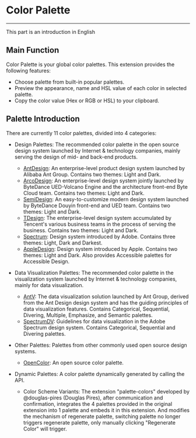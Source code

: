 # Color Palette

---

This part is an introduction in English

## Main Function

Color Palette is your global color palettes. This extension provides the following features:

- Choose palette from built-in popular palettes.
- Preview the appearance, name and HSL value of each color in selected palette.
- Copy the color value (Hex or RGB or HSL) to your clipboard.

## Palette Introduction

There are currently 11 color palettes, divided into 4 categories:

- Design Palettes: The recommended color palette in the open source design system launched by Internet & technology companies, mainly serving the design of mid- and back-end products.

  - [AntDesign][ant]: An enterprise-level product design system launched by Alibaba Ant Group. Contains two themes: Light and Dark.
  - [ArcoDesign][arco]: An enterprise-level design system jointly launched by ByteDance UED-Volcano Engine and the architecture front-end Byte Cloud team. Contains two themes: Light and Dark.
  - [SemiDesign][semi]: An easy-to-customize modern design system launched by ByteDance Douyin front-end and UED team. Contains two themes: Light and Dark.
  - [TDesign][tdesign]: The enterprise-level design system accumulated by Tencent's various business teams in the process of serving the business. Contains two themes: Light and Dark.
  - [Spectrum][spe]: Design system introduced by Adobe. Contains three themes: Light, Dark and Darkest.
  - [AppleDesign][apd]: Design system introduced by Apple. Contains two themes: Light and Dark. Also provides Accessible palettes for Accessible Design.

- Data Visualization Palettes: The recommended color palette in the visualization system launched by Internet & technology companies, mainly for data visualization.

  - [AntV][antv]: The data visualization solution launched by Ant Group, derived from the Ant Design design system and has the guiding principles of data visualization features. Contains Categorical, Sequential, Divering, Multiple, Emphasize, and Semantic palettes.
  - [SpectrumDV][sv]: Guidelines for data visualization in the Adobe Spectrum design system. Contains Categorical, Sequential and Divering palettes.

- Other Palettes: Palettes from other commonly used open source design systems.

  - [OpenColor][oc]: An open source color palette.

- Dynamic Palettes: A color palette dynamically generated by calling the API.
  - Color Scheme Variants: The extension "palette-colors" developed by @douglas-pires (Douglas Pires), after communication and confirmation, integrates the 4 palettes provided in the original extension into 1 palette and embeds it in this extension. And modifies the mechanism of regenerate palette, switching palette no longer triggers regenerate palette, only manually clicking "Regenerate Color" will trigger.

[ant]: https://ant.design/index-cn
[arco]: https://arco.design/
[semi]: https://semi.design/zh-CN
[tdesign]: https://tdesign.tencent.com/
[spe]: https://spectrum.adobe.com/
[apd]: https://developer.apple.com/design/human-interface-guidelines/foundations/color
[antv]: https://antv.vision/zh/
[sv]: https://spectrum.adobe.com/page/color-for-data-visualization/
[oc]: https://yeun.github.io/open-color/
